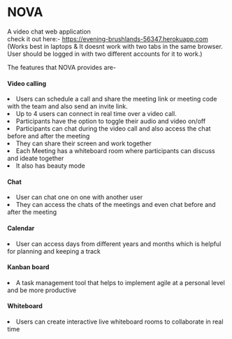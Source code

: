 # NOVA

A video chat web application
<br>
check it out here:- https://evening-brushlands-56347.herokuapp.com
<br> 
(Works best in laptops & It doesnt work with two tabs in the same browser. User should be logged in with two different accounts for it to work.)

The features that NOVA provides are-
<br>
#### Video calling 
<li> Users can schedule a call and share the meeting link or meeting code with the  team and also send an invite link.
 <li> Up to 4 users can connect in real time over a video call.
<li>Participants have the option to toggle their audio and video on/off
<li> Participants can chat during the video call and also access the chat before and after the meeting
<li> They can share their screen and work together
<li> Each Meeting has a whiteboard room where participants can discuss and ideate together 
<li> It also has beauty mode 

#### Chat 
<li> User can chat one on one with another user 
<li> They can access the chats of the meetings and even chat before and after the meeting 

#### Calendar
<li> User can access days from different years and months which is helpful for planning and keeping a track

#### Kanban board 
<li> A task management tool that helps to implement agile at a personal level and be more productive 
	
	
#### Whiteboard 
<li> Users can create interactive live whiteboard rooms to collaborate in real time




